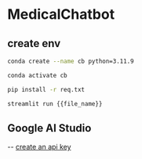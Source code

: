 # MedicalChatbot

## create env

```bash
conda create --name cb python=3.11.9
```

```bash
conda activate cb
```

```bash
pip install -r req.txt
```

```bash
streamlit run {{file_name}}
```

## Google AI Studio
-- [create an api key](https://aistudio.google.com/app/apikey)
